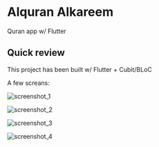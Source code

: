 # Alquran Alkareem

Quran app w/ Flutter

## Quick review

This project has been built w/ Flutter + Cubit/BLoC 

A few screans:

![screenshot_1](https://user-images.githubusercontent.com/53364768/100526428-8ab55e80-31d1-11eb-9350-d5808587558c.png)

![screenshot_2](https://user-images.githubusercontent.com/53364768/100526677-e54fba00-31d3-11eb-83e2-d5a2d8d19dd5.png)

![screenshot_3](https://user-images.githubusercontent.com/53364768/100526693-10d2a480-31d4-11eb-9599-d2cff43d7b6a.png)

![screenshot_4](https://user-images.githubusercontent.com/53364768/100526711-32339080-31d4-11eb-9d56-385714321285.png)

